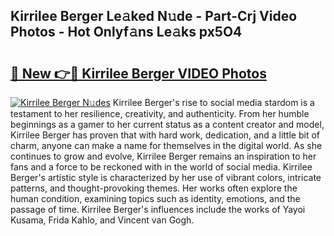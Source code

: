 ## Kirrilee Berger Le𝚊ked N𝚞de - Part-Crj Video Photos - Hot Onlyf𝚊ns Le𝚊ks px5O4

# <h2><a href="http://ac15493.deff.icu/?id=Kirrilee+Berger">🔗 New 👉🔴 Kirrilee Berger VIDEO Photos</a></h2>

[![Kirrilee Berger N𝚞des](https://i.imgur.com/rIISA9y.gif)](http://ac15493.deff.icu/?id=Kirrilee+Berger)
Kirrilee Berger's rise to social media stardom is a testament to her resilience, creativity, and authenticity. From her humble beginnings as a gamer to her current status as a content creator and model, Kirrilee Berger has proven that with hard work, dedication, and a little bit of charm, anyone can make a name for themselves in the digital world. As she continues to grow and evolve, Kirrilee Berger remains an inspiration to her fans and a force to be reckoned with in the world of social media. Kirrilee Berger's artistic style is characterized by her use of vibrant colors, intricate patterns, and thought-provoking themes. Her works often explore the human condition, examining topics such as identity, emotions, and the passage of time. Kirrilee Berger's influences include the works of Yayoi Kusama, Frida Kahlo, and Vincent van Gogh.
